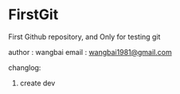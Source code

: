 FirstGit
========

First Github repository, and Only for testing git

author : wangbai
email  : wangbai1981@gmail.com

changlog:

1. create dev
